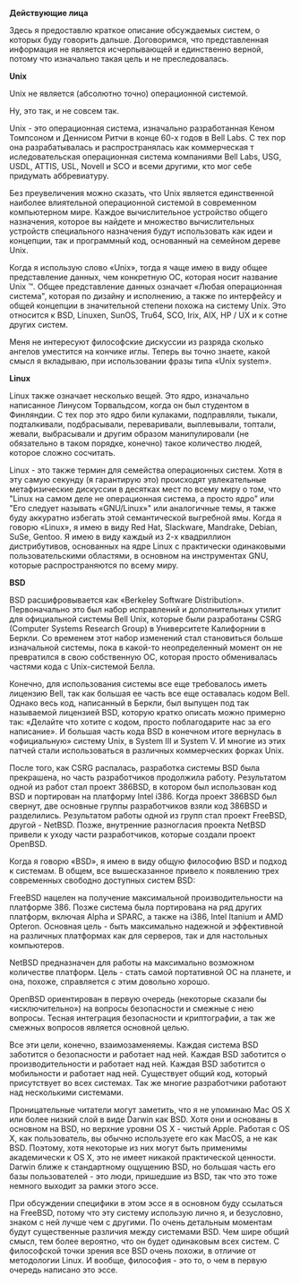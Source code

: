 **Действующие лица**

Здесь я предоставлю краткое описание обсуждаемых систем, о которых буду говорить дальше. Договоримся, что представленная информация не является исчерпывающей и единственно верной, потому что изначально такая цель и не преследовалась.

**Unix**

Unix не является (абсолютно точно) операционной системой.

Ну, это так, и не совсем так.

Unix - это операционная система, изначально разработанная Кеном Томпсоном и Деннисом Ритчи в конце 60-х годов в Bell Labs. С тех пор она разрабатывалась и распространялась как коммерческая т иследовательская операционная система компаниями Bell Labs, USG, USDL, ATTIS, USL, Novell и SCO и всеми другими, кто мог себе придумать аббревиатуру.

Без преувеличения можно сказать, что Unix является единственной наиболее влиятельной операционной системой в современном компьютерном мире. Каждое вычислительное устройство общего назначения, которое вы найдете и множество вычислительных устройств специального назначения будут использовать как идеи и концепции, так и программный код, основанный на семейном дереве Unix.

Когда я использую слово «Unix», тогда я чаще имею в виду общее представление данных, чем конкретную ОС, которая носит название Unix ™. Общее представление данных означает «Любая операционная система", которая по дизайну и исполнению, а также по интерфейсу и общей концепции в значительной степени похожа на систему Unix. Это относится к BSD, Linuxen, SunOS, Tru64, SCO, Irix, AIX, HP / UX и к сотне других систем.

Меня не интересуют философские дискуссии из разряда сколько ангелов уместится на кончике иглы. Теперь вы точно знаете, какой смысл я вкладываю, при использовании фразы типа «Unix system».

**Linux**

Linux также означает несколько вещей. Это ядро, изначально написанное Линусом Торвальдсом, когда он был студентом в Финляндии. С тех пор это ядро били кулаками, подправляли, тыкали, подталкивали, подбрасывали, переваривали, выплевывали, топтали, жевали, выбрасывали и другим образом манипулировали (не обязательно в таком порядке, конечно) такое количество людей, которое сложно сосчитать.

Linux - это также термин для семейства операционных систем. Хотя в эту самую секунду (я гарантирую это) происходят увлекательные метафизические дискуссии в десятках мест по всему миру о том, что "Linux на самом деле не операционная система, а просто ядро" или "Его следует называть  «GNU/Linux»" или аналогичные темы, я также буду аккуратно избегать этой семантической выгребной ямы. Когда я говорю «Linux», я имею в виду Red Hat, Slackware, Mandrake, Debian, SuSe, Gentoo. Я имею в виду каждый из 2-х квадриллион дистрибутивов, основанных на ядре Linux с практически одинаковыми пользовательскими областями, в основном на инструментах GNU, которые распространяются по всему миру.

**BSD**

BSD расшифровывается как «Berkeley Software Distribution». Первоначально это был набор исправлений и дополнительных утилит для официальной системы Bell Unix, которые были разработаны CSRG (Computer Systems Research Group) в Университете Калифорнии в Беркли. Со временем этот набор изменений стал становиться больше изначальной системы, пока в какой-то неопределенный момент он не превратился в свою собственную ОС, которая просто обменивалась частями кода с Unix-системой Белла.

Конечно, для использования системы все еще требовалось иметь лицензию Bell, так как большая ее часть все еще оставалась кодом Bell. Однако весь код, написанный в Беркли, был выпущен под так называемой лицензией BSD, которую кратко описать можно примерно так: «Делайте что хотите с кодом, просто поблагодарите нас за его написание». И большая часть кода BSD в конечном итоге вернулась в «официальную» систему Unix, в System III и System V. И многие из этих патчей стали использоваться в различных коммерческих форках Unix.

После того, как CSRG распалась, разработка системы BSD была прекрашена, но часть разработчиков продолжила работу. Результатом одной из работ стал проект 386BSD, в котором был использован код BSD и портирован на платформу Intel i386. Когда проект 386BSD был свернут, две основные группы разработчиков взяли код 386BSD и разделились. Результатом работы одной из групп стал проект FreeBSD, другой - NetBSD. Позже, внутренние разногласия проекта NetBSD привели к уходу части разработчиков, которые создали проект OpenBSD.

Когда я говорю «BSD», я имею в виду общую философию BSD и подход к системам. В общем, все вышесказанное привело к появлению трех современных свободно доступных систем BSD:

FreeBSD нацелен на получение максимальной производительности на платформе 386. Позже система была портирована на ряд других платформ, включая Alpha и SPARC, а также на i386, Intel Itanium и AMD Opteron. Основная цель - быть максимально надежной и эффективной на различных платформах как для серверов, так и для настольных компьютеров.

NetBSD предназначен для работы на максимально возможном количестве платформ. Цель - стать самой портативной ОС на планете, и она, похоже, справляется с этим довольно хорошо.

OpenBSD ориентирован в первую очередь (некоторые сказали бы «исключительно») на вопросы безопасности и смежные с нею вопросы. Тесная интеграция безопасности и криптографии, а так же смежных вопросов является основной целью.

Все эти цели, конечно, взаимозаменяемы. Каждая система BSD заботится о безопасности и работает над ней. Каждая BSD заботится о производительности и работает над ней. Каждая BSD заботится о мобильности и работает над ней. Существует общий код, который присутствует во всех системах. Так же многие разработчики работают над несколькими системами.

Проницательные читатели могут заметить, что я не упоминаю Mac OS X или более низкий слой в виде Darwin как BSD. Хотя они и  основаны в основном на BSD, но верхние уровни OS X - чистый Apple. Работая с OS X, как пользователь, вы обычно используете его как MacOS, а не как BSD. Поэтому, хотя некоторые из них могут быть применимы академически к OS X, это не имеет никакой практической ценности. Darwin ближе к стандартному ощущению BSD, но большая часть его базы пользователей - это люди, пришедшие из BSD, так что это тоже немного выходит за рамки этого эссе.

При обсуждении специфики в этом эссе я в основном буду ссылаться на FreeBSD, потому что эту систему использую лично я, и безусловно, знаком с ней лучше чем с другими. По очень детальным моментам будут существенные различия между системами BSD. Чем шире общий смысл, тем более вероятно, что он будет одинаковым всех систем. С философской точки зрения все BSD очень похожи, в отличие от методологии Linux. И вообще, философия - это то, о чем в первую очередь написано это эссе.


